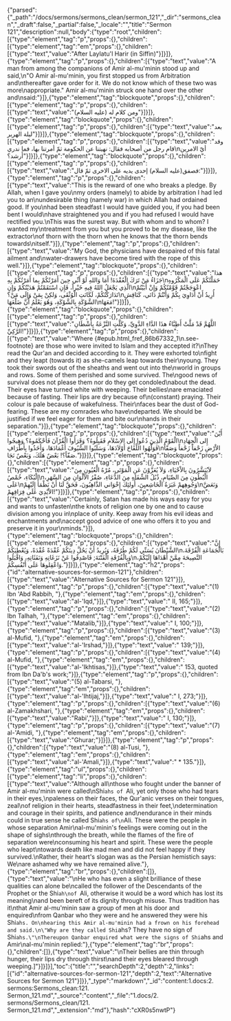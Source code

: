 {"parsed":{"_path":"/docs/sermons/sermons_clean/sermon_121","_dir":"sermons_clean","_draft":false,"_partial":false,"_locale":"","title":"Sermon 121","description":null,"body":{"type":"root","children":[{"type":"element","tag":"p","props":{},"children":[{"type":"element","tag":"em","props":{},"children":[{"type":"text","value":"After Laylatu'l Harir (in Siffin)"}]}]},{"type":"element","tag":"p","props":{},"children":[{"type":"text","value":"A man from among the companions of Amir al-mu'minin stood up and said,\n\"O Amir al-mu'minin, you first stopped us from Arbitration and\nthereafter gave order for it. We do not know which of these two was more\nappropriate.\" Amir al-mu'minin struck one hand over the other and\nsaid:"}]},{"type":"element","tag":"blockquote","props":{},"children":[{"type":"element","tag":"p","props":{},"children":[{"type":"text","value":"ومن كلام له (عليه السلام)"}]}]},{"type":"element","tag":"blockquote","props":{},"children":[{"type":"element","tag":"p","props":{},"children":[{"type":"text","value":"بعد ليلة الهرير"}]}]},{"type":"element","tag":"blockquote","props":{},"children":[{"type":"element","tag":"p","props":{},"children":[{"type":"text","value":"وقد قام رجل من أصحابه فقال: نهيتنا عن الحكومة ثمّ أمرتنا بها، فما ندري\nأيّ الامرين أَرشد؟"}]}]},{"type":"element","tag":"blockquote","props":{},"children":[{"type":"element","tag":"p","props":{},"children":[{"type":"text","value":"فصفق(عليه السلام) إحدى يديه على الاخرى ثمّ قال:"}]}]},{"type":"element","tag":"p","props":{},"children":[{"type":"text","value":"This is the reward of one who breaks a pledge. By Allah, when I gave you\nmy orders (namely) to abide by arbitration I had led you to an\nundesirable thing (namely war) in which Allah had ordained good. If you\nhad been steadfast I would have guided you, if you had been bent I would\nhave straightened you and if you had refused I would have rectified you.\nThis was the surest way. But with whom and to whom? I wanted my\ntreatment from you but you proved to be my disease, like the extractor\nof thorn with the thorn when he knows that the thorn bends towards\nitself."}]},{"type":"element","tag":"p","props":{},"children":[{"type":"text","value":"My God, the physicians have despaired of this fatal ailment and\nwater-drawers have become tired with the rope of this well."}]},{"type":"element","tag":"blockquote","props":{},"children":[{"type":"element","tag":"p","props":{},"children":[{"type":"text","value":"هذا جَزَاءُ مَنْ تَرَكَ الْعُقْدَةَ! أَمَا وَاللهِ لَوْ أَنِّي حِينَ أَمَرْتُكُمْ بِما أَمَرْتُكُمْ بِهِ\nحَمَلْتُكُمْ عَلَى الْمَكْرُوهِ الَّذِي يَجْعَلُ اللهُ فِيهِ خَيْراً، فَإِنِ اسْتَقَمْتُمْ هَدَيْتُكُمْ وَإِنِ\nاعْوَجَجْتُمْ قَوَّمْتُكُمْ وَإِنْ أَبَيْتُمْ تَدَارَكْتُكُمْ، لَكَانَتِ الْوُثْقَى، وَلكِنْ بِمَنْ وَإِلَى مَنْ؟\nأُرِيدُ أَنْ أُدَاوِيَ بِكُمْ وَأَنْتُمْ دَائي، كَنَاقِشِ الشَّوْكَةِ بِالشَّوْكَةِ، وَهُوَ يَعْلَمُ أَنَّ ضَلْعَهَا\nمَعَهَا!"}]}]},{"type":"element","tag":"blockquote","props":{},"children":[{"type":"element","tag":"p","props":{},"children":[{"type":"text","value":"اللَّهُمَّ قَدْ مَلَّتْ أَطِبَّاءُ هذَا الدَّاءِ الدَّوِيِّ، وَكَلَّتِ النَّزْعَةُ بِأَشْطَانِ الرَّكِيِّ!"}]}]},{"type":"element","tag":"p","props":{},"children":[{"type":"text","value":"Where {#epub.html_fref_86b67332_1\n.see-footnote} are those who were invited to Islam and they accepted it?\nThey read the Qur'an and decided according to it. They were exhorted to\nfight and they leapt (towards it) as she-camels leap towards their\nyoung. They took their swords out of the sheaths and went out into the\nworld in groups and rows. Some of them perished and some survived. The\ngood news of survival does not please them nor do they get condoled\nabout the dead. Their eyes have turned white with weeping. Their bellies\nare emaciated because of fasting. Their lips are dry because of\n(constant) praying. Their colour is pale because of wakefulness. Their\nfaces bear the dust of God-fearing. These are my comrades who have\ndeparted. We should be justified if we feel eager for them and bite our\nhands in their separation."}]},{"type":"element","tag":"blockquote","props":{},"children":[{"type":"element","tag":"p","props":{},"children":[{"type":"text","value":"أَيْنَ الْقَوْمُ الَّذِينَ دُعُوا إِلَى الاِسْلاَمِ فَقَبِلُوهُ؟ وَقَرَأُوا الْقُرْآنَ فَأَحْكَمُوهُ؟ وَهِيجُوا\nإِلى الْجِهَادِ فَوَلَّهُوا اللِّقَاحَ أَوْلاَدَهَا، وَسَلَبُوا السُّيُوفَ أَغْمَادَهَا، وَأَخَذُوا بِأَطْرَافِ\nالاْرْضِ زَحْفاً زَحْفاً وَصَفّاً صَفّاً؟! بَعْضٌ هَلَكَ، وَبَعْصٌ نَجَا."}]}]},{"type":"element","tag":"blockquote","props":{},"children":[{"type":"element","tag":"p","props":{},"children":[{"type":"text","value":"لاَيُبَشَّرُونَ بِالاْحْيَاءِ، وَلاَ يُعَزَّوْنَ عَنِ الْمَوْتَى، مُرْهُ الْعُيُونِ مِنَ الْبُكَاءِ، خُمْصُ\nالْبُطُونِ مِنَ الصِّيَامِ، ذُبُلُ الشِّفَاهِ مِنَ الدُّعَاءِ، صُفْرُ الاْلْوَانِ مِنَ السَّهَرِ، عَلَى\nوَجُوهِهمْ غَبَرَةُ الْخَاشِعيِنَ، أُولئِكَ إِخْوَاني الذَّاهِبُونَ، فَحَقَّ لَنَا أَنْ نَظْمَأَ إِلَيْهِمْ\nوَنَعَضَّ الاْيْدِيَ عَلَى فِرَاقِهمْ!"}]}]},{"type":"element","tag":"p","props":{},"children":[{"type":"text","value":"Certainly, Satan has made his ways easy for you and wants to unfasten\nthe knots of religion one by one and to cause division among you in\nplace of unity. Keep away from his evil ideas and enchantments and\naccept good advice of one who offers it to you and preserve it in your\nminds."}]},{"type":"element","tag":"blockquote","props":{},"children":[{"type":"element","tag":"p","props":{},"children":[{"type":"text","value":"إِنَّ الشَّيْطَانَ يُسَنِّي لَكُمْ طُرُقَهُ، وَيُرِيدُ أَنْ يَحُلَّ دِينَكُمْ عُقْدَةً عُقْدَةً، وَيُعْطِيَكُمْ\nبَالْجَمَاعَةِ الْفُرْقَةَ، وَبِالْفُرْقَةِ الْفَتْنَةَ; فَاصْدِفُوا عَنْ نَزَغَاتِهِ وَنَفَثَاتِهِ، وَاقْبَلُوا\nالنَّصِيحَةَ مِمَّنْ أَهْدَاهَا إِلَيْكُمْ، وَاعْقِلوهَا عَلَى أَنْفُسِكُمْ."}]}]},{"type":"element","tag":"h2","props":{"id":"alternative-sources-for-sermon-121"},"children":[{"type":"text","value":"Alternative Sources for Sermon 121"}]},{"type":"element","tag":"p","props":{},"children":[{"type":"text","value":"(1) Ibn 'Abd Rabbih, "},{"type":"element","tag":"em","props":{},"children":[{"type":"text","value":"al-'Iqd,"}]},{"type":"text","value":" II, 165;"}]},{"type":"element","tag":"p","props":{},"children":[{"type":"text","value":"(2) Ibn Talhah, "},{"type":"element","tag":"em","props":{},"children":[{"type":"text","value":"Matalib,"}]},{"type":"text","value":" I, 100;"}]},{"type":"element","tag":"p","props":{},"children":[{"type":"text","value":"(3) al-Mufid, "},{"type":"element","tag":"em","props":{},"children":[{"type":"text","value":"al-'Irshad,"}]},{"type":"text","value":" 139;"}]},{"type":"element","tag":"p","props":{},"children":[{"type":"text","value":"(4) al-Mufid, "},{"type":"element","tag":"em","props":{},"children":[{"type":"text","value":"al-'Ikhtisas,"}]},{"type":"text","value":" 153, quoted from Ibn Da'b's work;"}]},{"type":"element","tag":"p","props":{},"children":[{"type":"text","value":"(5) al-Tabarsi, "},{"type":"element","tag":"em","props":{},"children":[{"type":"text","value":"al-'Ihtijaj,"}]},{"type":"text","value":" I, 273;"}]},{"type":"element","tag":"p","props":{},"children":[{"type":"text","value":"(6) al-Zamakhshari, "},{"type":"element","tag":"em","props":{},"children":[{"type":"text","value":"Rabi',"}]},{"type":"text","value":" I, 130;"}]},{"type":"element","tag":"p","props":{},"children":[{"type":"text","value":"(7) al-'Amidi, "},{"type":"element","tag":"em","props":{},"children":[{"type":"text","value":"Ghurar;"}]}]},{"type":"element","tag":"p","props":{},"children":[{"type":"text","value":"(8) al-Tusi, "},{"type":"element","tag":"em","props":{},"children":[{"type":"text","value":"al-'Amali,"}]},{"type":"text","value":" * 135."}]},{"type":"element","tag":"ul","props":{},"children":[{"type":"element","tag":"li","props":{},"children":[{"type":"text","value":"Although all\nthose who fought under the banner of Amir al-mu'minin were called\nShi`ahs of `Ali, yet only those who had tears in their eyes,\npaleness on their faces, the Qur'anic verses on their tongues, zeal\nof religion in their hearts, steadfastness in their feet,\ndetermination and courage in their spirits, and patience and\nendurance in their minds could in true sense he called Shi`ahs of\n`AIi. These were the people in whose separation Amir\nal-mu'minin's feelings were coming out in the shape of sighs\nthrough the breath, while the flames of the fire of separation were\nconsuming his heart and spirit. These were the people who leapt\ntowards death like mad men and did not feel happy if they survived.\nRather, their heart's slogan was as the Persian hemistich says: We\nare ashamed why we have remained alive."},{"type":"element","tag":"br","props":{},"children":[]},{"type":"text","value":"\nHe who has even a slight brilliance of these qualities can alone be\ncalled the follower of the Descendants of the Prophet or the Shi`ah\nof `Ali, otherwise it would be a word which has lost its meaning\nand been bereft of its dignity through misuse. Thus tradition has it\nthat Amir al-mu'minin saw a group of men at his door and enquired\nfrom Qanbar who they were and he answered they were his Shi`ahs. On\nhearing this Amir al-mu'minin had a frown on his forehead and said.\n\"Why are they called Shi`ahs? They have no sign of Shi`ahs.\"\nThereupon Qanbar enquired what were the signs of Shi`ahs and Amir\nal-mu'minin replied:"},{"type":"element","tag":"br","props":{},"children":[]},{"type":"text","value":"\nTheir bellies are thin through hunger, their lips dry through thirst\nand their eyes bleared through weeping.]"}]}]}],"toc":{"title":"","searchDepth":2,"depth":2,"links":[{"id":"alternative-sources-for-sermon-121","depth":2,"text":"Alternative Sources for Sermon 121"}]}},"_type":"markdown","_id":"content:1.docs:2. sermons:Sermons_clean:121. Sermon_121.md","_source":"content","_file":"1.docs/2. sermons/Sermons_clean/121. Sermon_121.md","_extension":"md"},"hash":"cXR0s5nwtP"}